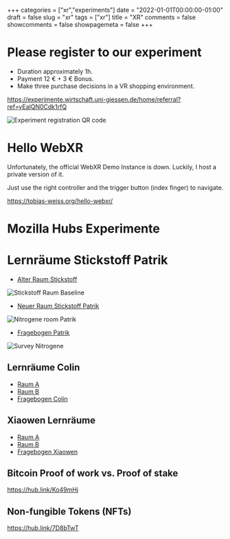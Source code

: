 +++
categories = ["xr","experiments"]
date = "2022-01-01T00:00:00-01:00"
draft = false
slug = "xr"
tags = ["xr"]
title = "XR"
comments = false
showcomments = false
showpagemeta = false
+++

# Please register to our experiment

* Duration approximately 1h.
* Payment 12 € + 3 € Bonus.
* Make three purchase decisions in a VR shopping environment.

https://experimente.wirtschaft.uni-giessen.de/home/referral?ref=yEalQN0Cdk1rfQ


![Experiment registration QR code](https://tobias-weiss.org/exp-register-qr.gif)

# Hello WebXR
Unfortunately, the official WebXR Demo Instance is down.
Luckily, I host a private version of it.

Just use the right controller and the trigger button (index finger) to navigate.

https://tobias-weiss.org/hello-webxr/

# Mozilla Hubs Experimente
# Lernräume Stickstoff Patrik
* [Alter Raum Stickstoff ](https://hub.link/9Myzjfg)

![Stickstoff Raum Baseline](https://tobias-weiss.org/nitrogene-room-baseline-qr.gif)

* [Neuer Raum Stickstoff Patrik](https://hub.link/oFFZDYW)

![Nitrogene room Patrik](https://tobias-weiss.org/nitrogene-room-patrik-qr.gif)

* [Fragebogen Patrik](https://experimente.wirtschaft.uni-giessen.de/survey/index.php/381119?lang=en)

![Survey Nitrogene](https://tobias-weiss.org/nitrogene-survey-qr.gif)

## Lernräume Colin
* [Raum A](https://hub.link/XXX)
* [Raum B](https://hub.link/XXX)
* [Fragebogen Colin](https://experimente.wirtschaft.uni-giessen.de/survey/index.php/XXXX?lang=de)

##  Xiaowen Lernräume
* [Raum A](https://hub.link/XXX)
* [Raum B](https://hub.link/XXX)
* [Fragebogen Xiaowen](https://experimente.wirtschaft.uni-giessen.de/survey/index.php/XXXX?lang=de)

## Bitcoin Proof of work vs. Proof of stake
https://hub.link/Ko49mHj

## Non-fungible Tokens (NFTs)
https://hub.link/7D8bTwT
